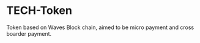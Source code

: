 # TECH-Token
Token based on Waves Block chain, aimed to be micro payment and cross boarder payment. 
